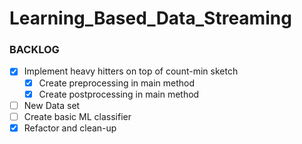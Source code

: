 # Learning_Based_Data_Streaming


### BACKLOG



- [X] Implement heavy hitters on top of count-min sketch
  - [X] Create preprocessing in main method
  - [X] Create postprocessing in main method
- [ ] New Data set
- [ ] Create basic ML classifier
- [X] Refactor and clean-up